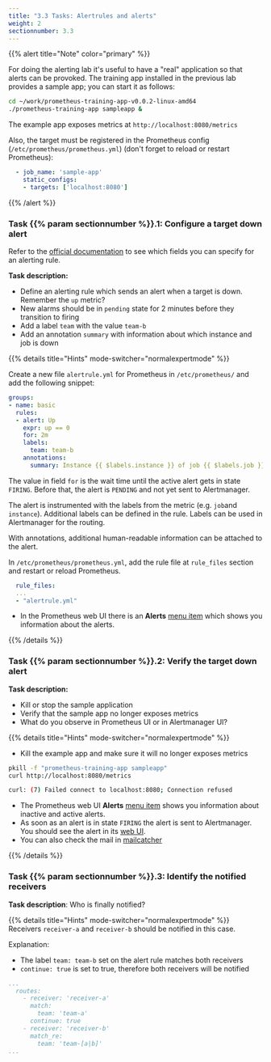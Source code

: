 ```yaml
---
title: "3.3 Tasks: Alertrules and alerts"
weight: 2
sectionnumber: 3.3
---
```


{{% alert title="Note" color="primary" %}}

For doing the alerting lab it's useful to have a "real" application so that alerts can be provoked. The training app installed in the previous lab provides a sample app; you can start it as follows:

```bash
cd ~/work/prometheus-training-app-v0.0.2-linux-amd64
./prometheus-training-app sampleapp &
```

The example app exposes metrics at `http://localhost:8080/metrics`

Also, the target must be registered in the Prometheus config (`/etc/prometheus/prometheus.yml`) (don't forget to reload or restart Prometheus):

```yaml
  - job_name: 'sample-app'
    static_configs:
    - targets: ['localhost:8080']
```

{{% /alert %}}

### Task {{% param sectionnumber %}}.1: Configure a target down alert

Refer to the [official documentation](https://prometheus.io/docs/prometheus/latest/configuration/alerting_rules/) to see which fields you can specify for an alerting rule.

**Task description:**

* Define an alerting rule which sends an alert when a target is down. Remember the `up` metric?
* New alarms should be in `pending` state for 2 minutes before they transition to firing
* Add a label `team` with the value `team-b`
* Add an annotation `summary` with information about which instance and job is down

{{% details title="Hints" mode-switcher="normalexpertmode" %}}

Create a new file `alertrule.yml` for Prometheus in `/etc/prometheus/` and add the following snippet:

```yaml
groups:
- name: basic
  rules:
  - alert: Up
    expr: up == 0
    for: 2m
    labels:
      team: team-b
    annotations:
      summary: Instance {{ $labels.instance }} of job {{ $labels.job }} is down
```

The value in field `for` is the wait time until the active alert gets in state `FIRING`. Before that, the alert is `PENDING` and not yet sent to Alertmanager.

The alert is instrumented with the labels from the metric (e.g. `job`and `instance`). Additional labels can be defined in the rule. Labels can be used in Alertmanager for the routing.

With annotations, additional human-readable information can be attached to the alert.

In `/etc/prometheus/prometheus.yml`, add the rule file at `rule_files` section and restart or reload Prometheus.

```yaml
  rule_files:
  ...
  - "alertrule.yml"
```

* In the Prometheus web UI there is an **Alerts** [menu item](http://LOCALHOST:9090/alerts) which shows you information about the alerts.

{{% /details %}}

### Task {{% param sectionnumber %}}.2: Verify the target down alert

**Task description:**

* Kill or stop the sample application
* Verify that the sample app no longer exposes metrics
* What do you observe in Prometheus UI or in Alertmanager UI?

{{% details title="Hints" mode-switcher="normalexpertmode" %}}

* Kill the example app and make sure it will no longer exposes metrics

```bash
pkill -f "prometheus-training-app sampleapp"
curl http://localhost:8080/metrics
```

```bash
curl: (7) Failed connect to localhost:8080; Connection refused
```

* The Prometheus web UI **Alerts** [menu item](http://LOCALHOST:9090/alerts) shows you information about inactive and active alerts.
* As soon as an alert is in state `FIRING` the alert is sent to Alertmanager. You should see the alert in its [web UI](http://LOCALHOST:9093).
* You can also check the mail in [mailcatcher](http://LOCALHOST:1080)

{{% /details %}}

### Task {{% param sectionnumber %}}.3: Identify the notified receivers

**Task description**: Who is finally notified?

{{% details title="Hints" mode-switcher="normalexpertmode" %}}
Receivers `receiver-a` and `receiver-b` should be notified in this case.

Explanation:

* The label `team: team-b` set on the alert rule matches both receivers
* `continue: true` is set to true, therefore both receivers will be notified

```yaml
...
  routes:
    - receiver: 'receiver-a'
      match:
        team: 'team-a'
      continue: true
    - receiver: 'receiver-b'
      match_re:
        team: 'team-[a|b]'
...
```
